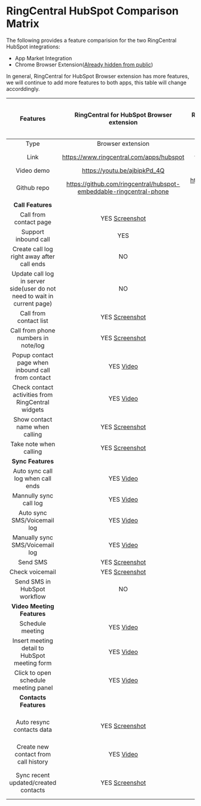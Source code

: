 # RingCentral HubSpot Comparison Matrix

The following provides a feature comparision for the two RingCentral HubSpot integrations:

* App Market Integration
* Chrome Browser Extension([Already hidden from public](about-chrome-extension-takedown.md))

In general, RingCentral for HubSpot Browser extension has more features, we will continue to add more features to both apps, this table will change accorddingly.

| Features       | RingCentral for HubSpot Browser extension            |  RingCentral for HubSpot in HubSpot app market(native app) | Is it can be done in native app | Is it can be done in Chrome extension
:---------------:|:----------------------------------------------------:|:-----------------------------------------------:|:-----------------------------------------------:|:-----------------------------------------------:
Type | Browser extension | HubSpot app
Link | https://www.ringcentral.com/apps/hubspot | https://www.ringcentral.com/apps/call-with-ringcentral-for-hubspot | - | -
Video demo | https://youtu.be/ajbipkPd_4Q | https://youtu.be/wOQ7-t4o0Qo | - | -
Github repo | https://github.com/ringcentral/hubspot-embeddable-ringcentral-phone | https://github.com/ringcentral/ringcentral-integration-for-hubspot (for issue tracking only, no code) | - | -
 | **Call Features** | 
Call from contact page | YES [Screenshot](screenshots/hs-click-to-call-min.png) | YES [Screenshot](screenshots/hsi-click-2-call-min.png) | YES | YES
Support inbound call | YES | NO | NO | YES
Create call log right away after call ends | NO | YES | YES | YES
Update call log in server side(user do not need to wait in current page) | NO | NO | YES | YES
Call from contact list | YES [Screenshot](screenshots/hs-call-from-contact-list-min.png) | NO | NO | YES
Call from phone numbers in note/log | YES [Screenshot](screenshots/hs-call-from-call-log-min.png) | NO | NO | YES
Popup contact page when inbound call from contact | YES [Video](https://youtu.be/ajbipkPd_4Q?t=298) | NO | NO | YES
Check contact activities from RingCentral widgets | YES [Video](https://youtu.be/ajbipkPd_4Q?t=76) | NO | NO | YES
Show contact name when calling | YES [Screenshot](screenshots/hs-show-name-min.png) | YES [Screenshot](screenshots/hsi-show-name-min.png) | YES | YES
Take note when calling | YES [Screenshot](screenshots/hs-show-name-min.png) | YES [Screenshot](screenshots/hsi-show-name-min.png) | YES | YES
 | **Sync Features** |
Auto sync call log when call ends | YES [Video](https://youtu.be/ajbipkPd_4Q?t=158) | YES [Video](https://youtu.be/oZngYfBMOLc) | YES | YES
Mannully sync call log | YES [Video](https://youtu.be/ajbipkPd_4Q?t=98) | NO | YES | YES
Auto sync SMS/Voicemail log | YES [Video](https://youtu.be/ajbipkPd_4Q?t=316) | NO | NO | YES
Manually sync SMS/Voicemail log | YES [Video](https://youtu.be/ajbipkPd_4Q?t=145) | NO | YES | YES
Send SMS | YES [Screenshot](screenshots/hs-sms-min.png) | YES [Screenshot](screenshots/hsi-send-sms-min.png) | YES | YES
Check voicemail | YES [Screenshot](screenshots/hs-check-vm-min.png) | YES [Screenshot](screenshots/hsi-check-vm-min.png) | YES | YES
Send SMS in HubSpot workflow | NO | YES | YES | NO
 | **Video Meeting Features** |
Schedule meeting | YES [Video](https://youtu.be/ajbipkPd_4Q?t=356) | YES [Screenshot](screenshots/hsi-rcv-min.png) | YES | YES
Insert meeting detail to HubSpot meeting form | YES [Video](https://youtu.be/2T5F9Y-x63E?t=364) | NO [WIP](https://youtu.be/SQknT_A7jA0) | YES | YES
Click to open schedule meeting panel | YES [Video](https://youtu.be/ajbipkPd_4Q?t=356) | NO
 | **Contacts Features** |
Auto resync contacts data | YES [Screenshot](screenshots/hs-resync-contacts-min.png) | NO | YES(BUT Would like not to do it) | YES
Create new contact from call history | YES [Video](https://youtu.be/ajbipkPd_4Q?t=472) | NO | YES | YES
Sync recent updated/created contacts | YES [Screenshot](screenshots/hs-resync-contacts-min.png) | NO | YES(BUT Would like not to do it) | YES
